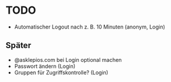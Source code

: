 # TODO

- Automatischer Logout nach z. B. 10 Minuten (anonym, Login)

## Später

- @asklepios.com bei Login optional machen
- Passwort ändern (Login)
- Gruppen für Zugriffskontrolle? (Login)

